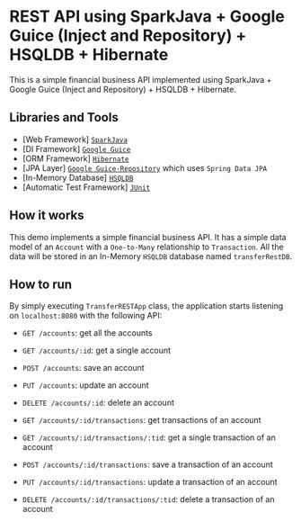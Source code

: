 # REST API using SparkJava + Google Guice (Inject and Repository) + HSQLDB + Hibernate
This is a simple financial business API implemented using SparkJava + Google Guice (Inject and Repository) + HSQLDB + Hibernate.

## Libraries and Tools
* [Web Framework] [`SparkJava`](http://sparkjava.com/)
* [DI Framework] [`Google Guice`](https://github.com/google/guice)
* [ORM Framework] [`Hibernate`](https://hibernate.org/)
* [JPA Layer] [`Google Guice-Repository`](https://code.google.com/archive/p/guice-repository/wikis/DevGuide.wiki) which uses `Spring Data JPA`
* [In-Memory Database] [`HSQLDB`](http://hsqldb.org/)
* [Automatic Test Framework] [`JUnit`](https://junit.org/junit5/)

## How it works
This demo implements a simple financial business API. It has a simple data model of an `Account` with a `One-to-Many` 
relationship to `Transaction`. 
All the data will be stored in an In-Memory `HSQLDB` database named `transferRestDB`. 

## How to run
By simply executing `TransferRESTApp` class, the application starts listening on `localhost:8080` with the following
API:

* `GET /accounts`: get all the accounts
* `GET /accounts/:id`: get a single account
* `POST /accounts`: save an account
* `PUT /accounts`: update an account
* `DELETE /accounts/:id`: delete an account

* `GET /accounts/:id/transactions`: get transactions of an account
* `GET /accounts/:id/transactions/:tid`: get a single transaction of an account
* `POST /accounts/:id/transactions`: save a transaction of an account
* `PUT /accounts/:id/transactions`: update a transaction of an account
* `DELETE /accounts/:id/transactions/:tid`: delete a transaction of an account


